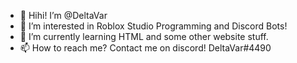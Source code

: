 - 👋 Hihi! I’m @DeltaVar
- 👀 I’m interested in Roblox Studio Programming and Discord Bots!
- 🌱 I’m currently learning HTML and some other website stuff.
- 📫 How to reach me? Contact me on discord! DeltaVar#4490

<!---
DeltaVar/DeltaVar is a ✨ special ✨ repository because its `README.md` (this file) appears on your GitHub profile.
You can click the Preview link to take a look at your changes.
--->
